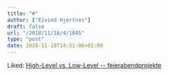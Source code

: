 ```yaml
---
title: "#"
author: ["Eivind Hjertnes"]
draft: false
url: "/2018/11/18/4/1845"
type: "post"
date: 2018-11-18T14:51:06+01:00
---
```


Liked:
[High-Level
vs. Low-Level -- feierabendprojekte](https://feierabendprojekte.wordpress.com/2018/10/27/high-level-vs-low-level/)
